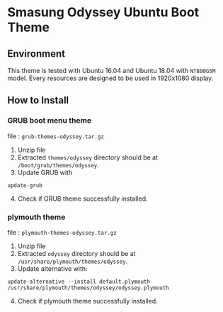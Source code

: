 # Smasung Odyssey Ubuntu Boot Theme

## Environment
This theme is tested with Ubuntu 16.04 and Ubuntu 18.04 with `NT800G5M` model.
Every resources are designed to be used in 1920x1080 display.

## How to Install
### GRUB boot menu theme
file : `grub-themes-odyssey.tar.gz`
1. Unzip file
2. Extracted `themes/odyssey` directory should be at `/boot/grub/themes/odyssey`.
3. Update GRUB with
```
update-grub
```
4. Check if GRUB theme successfully installed.

### plymouth theme
file : `plymouth-themes-odyssey.tar.gz`
1. Unzip file
2. Extracted `odyssey` directory should be at `/usr/share/plymouth/themes/odyssey`.
3. Update alternative with:
```
update-alternative --install default.plymouth /usr/share/plymouth/themes/odyssey/odyssey.plymouth
```
4. Check if plymouth theme successfully installed.
